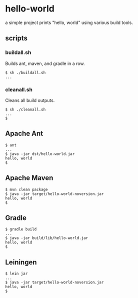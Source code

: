 # hello-world
a simple project prints "hello, world" using various build tools.
## scripts
### buildall.sh
Builds ant, maven, and gradle in a row.
```
$ sh ./buildall.sh
...
```
### cleanall.sh
Cleans all build outputs.
```
$ sh ./cleanall.sh
...
$
```
## Apache Ant
```
$ ant
...
$ java -jar dst/hello-world.jar
hello, world
$
```
## Apache Maven
```
$ mvn clean package
$ java -jar target/hello-world-noversion.jar
hello, world
$
```
## Gradle
```
$ gradle build
...
$ java -jar build/lib/hello-world.jar
hello, world
$
```
## Leiningen
```
$ lein jar
...
$ java -jar target/hello-world-noversion.jar
hello, world
$
```
